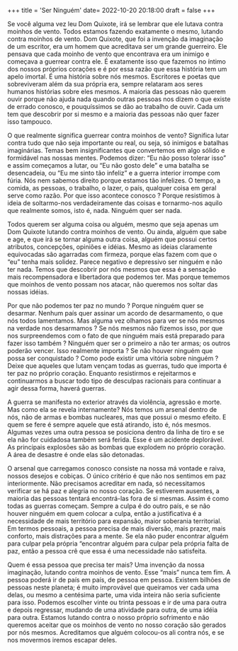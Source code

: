 +++
title = 'Ser Ninguém'
date= 2022-10-20 20:18:00
draft = false
+++

Se você alguma vez leu Dom Quixote, irá se lembrar que ele lutava contra moinhos de vento. Todos estamos fazendo exatamente o mesmo, lutando contra moinhos de vento. Dom Quixote, que foi a invenção da imaginação de um escritor, era um homem que acreditava ser um grande guerreiro. Ele pensava que cada moinho de vento que encontrava era um inimigo e começava a guerrear contra ele. É exatamente isso que fazemos no íntimo dos nossos próprios corações e é por essa razão que essa história tem um apelo imortal. É uma história sobre nós mesmos. Escritores e poetas que sobreviveram além da sua própria era, sempre relataram aos seres humanos histórias sobre eles mesmos. A maioria das pessoas não querem ouvir porque não ajuda nada quando outras pessoas nos dizem o que existe de errado conosco, e pouquíssimos se dão ao trabalho de ouvir. Cada um tem que descobrir por si mesmo e a maioria das pessoas não quer fazer isso tampouco.
	 
O que realmente significa guerrear contra moinhos de vento? Significa lutar contra tudo que não seja importante ou real, ou seja, só inimigos e batalhas imaginárias. Temas bem insignificantes que convertemos em algo sólido e formidável nas nossas mentes. Podemos dizer: “Eu não posso tolerar isso” e assim começamos a lutar, ou “Eu não gosto dele” e uma batalha se desencadeia, ou “Eu me sinto tão infeliz” e a guerra interior irrompe com fúria. Nós nem sabemos direito porque estamos tão infelizes. O tempo, a comida, as pessoas, o trabalho, o lazer, o país, qualquer coisa em geral serve como razão. Por que isso acontece conosco ? Porque resistimos à ideia de soltarmo-nos verdadeiramente das coisas e tornarmo-nos aquilo que realmente somos, isto é, nada. Ninguém quer ser nada.

Todos querem ser alguma coisa ou alguém, mesmo que seja apenas um Dom Quixote lutando contra moinhos de vento. Ou ainda, alguém que sabe e age, e que irá se tornar alguma outra coisa, alguém que possui certos atributos, concepções, opiniões e idéias. Mesmo as ideias claramente equivocadas são agarradas com firmeza, porque elas fazem com que o “eu” tenha mais solidez. Parece negativo e depressivo ser ninguém e não ter nada. Temos que descobrir por nós mesmos que essa é a sensação mais recompensadora e libertadora que podemos ter. Mas porque tememos que moinhos de vento possam nos atacar, não queremos nos soltar das nossas idéias.
	 
Por que não podemos ter paz no mundo ? Porque ninguém quer se desarmar. Nenhum país quer assinar um acordo de desarmamento, o que nós todos lamentamos. Mas alguma vez olhamos para ver se nós mesmos na verdade nos desarmamos ? Se nós mesmos não fizemos isso, por que nos surpreendemos com o fato de que ninguém mais está preparado para fazer isso também ? Ninguém quer ser o primeiro a não ter armas; os outros poderão vencer. Isso realmente importa ? Se não houver ninguém que possa ser conquistado ? Como pode existir uma vitória sobre ninguém ? Deixe que aqueles que lutam vençam todas as guerras, tudo que importa é ter paz no próprio coração. Enquanto resistirmos e rejeitarmos e continuarmos a buscar todo tipo de desculpas racionais para continuar a agir dessa forma, haverá guerras.
    
A guerra se manifesta no exterior através da violência, agressão e morte. Mas como ela se revela internamente? Nós temos um arsenal dentro de nós, não de armas e bombas nucleares, mas que possui o mesmo efeito. E quem se fere é sempre aquele que está atirando, isto é, nós mesmos. Algumas vezes uma outra pessoa se posiciona dentro da linha de tiro e se ela não for cuidadosa também será ferida. Esse é um acidente deplorável. As principais explosões são as bombas que explodem no próprio coração. A área de desastre é onde elas são detonadas.
    
O arsenal que carregamos conosco consiste na nossa má vontade e raiva, nossos desejos e cobiças. O único critério é que não nos sentimos em paz interiormente. Não precisamos acreditar em nada, só necessitamos verificar se há paz e alegria no nosso coração. Se estiverem ausentes, a maioria das pessoas tentará encontrá-las fora de si mesmas. Assim é como todas as guerras começam. Sempre a culpa é do outro país, e se não houver ninguém em quem colocar a culpa, então a justificativa é a necessidade de mais território para expansão, maior soberania territorial. Em termos pessoais, a pessoa precisa de mais diversão, mais prazer, mais conforto, mais distrações para a mente. Se ela não puder encontrar alguém para culpar pela própria “encontrar alguém para culpar pela própria falta de paz, então a pessoa crê que essa é uma necessidade não satisfeita.
    
Quem é essa pessoa que precisa ter mais? Uma invenção da nossa imaginação, lutando contra moinhos de vento. Esse “mais” nunca tem fim. A pessoa poderá ir de país em país, de pessoa em pessoa. Existem bilhões de pessoas neste planeta; é muito improvável que queiramos ver cada uma delas, ou mesmo a centésima parte, uma vida inteira não seria suficiente para isso. Podemos escolher vinte ou trinta pessoas e ir de uma para outra e depois regressar, mudando de uma atividade para outra, de uma idéia para outra. Estamos lutando contra o nosso próprio sofrimento e não queremos aceitar que os moinhos de vento no nosso coração são gerados por nós mesmos. Acreditamos que alguém colocou-os ali contra nós, e se nos movermos iremos escapar deles.
